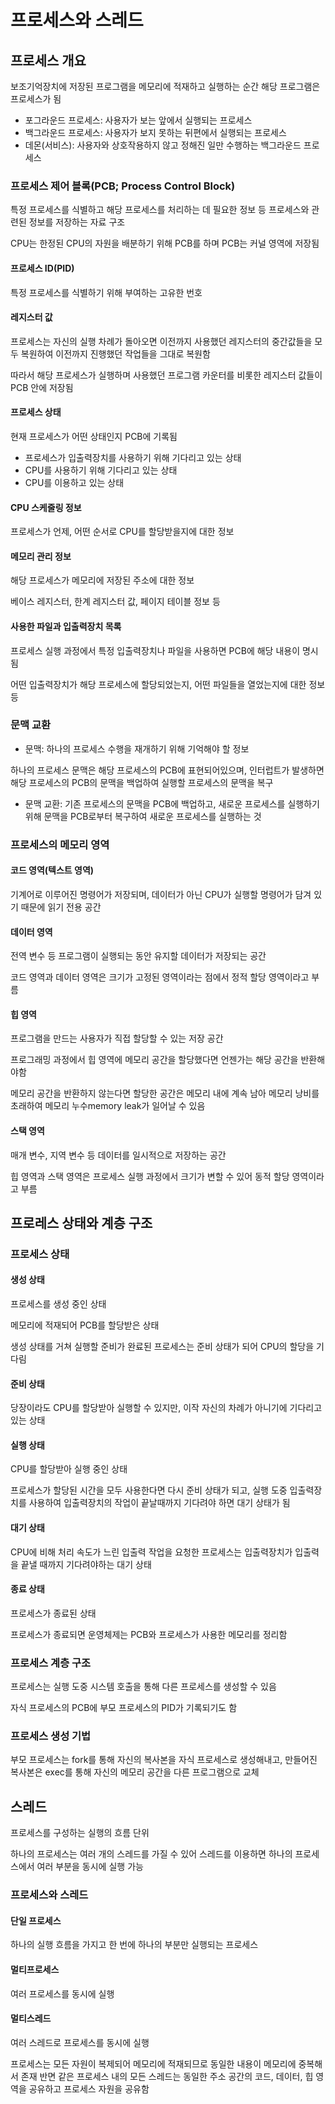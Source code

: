# 프로세스와 스레드
## 프로세스 개요
보조기억장치에 저장된 프로그램을 메모리에 적재하고 실행하는 순간 해당 프로그램은 프로세스가 됨

- 포그라운드 프로세스: 사용자가 보는 앞에서 실행되는 프로세스
- 백그라운드 프로세스: 사용자가 보지 못하는 뒤편에서 실행되는 프로세스
- 데몬(서비스): 사용자와 상호작용하지 않고 정해진 일만 수행하는 백그라운드 프로세스

### 프로세스 제어 블록(PCB; Process Control Block)
특정 프로세스를 식별하고 해당 프로세스를 처리하는 데 필요한 정보 등 프로세스와 관련된 정보를 저장하는 자료 구조

CPU는 한정된 CPU의 자원을 배분하기 위해 PCB를 하며 PCB는 커널 영역에 저장됨
#### 프로세스 ID(PID)
특정 프로세스를 식별하기 위해 부여하는 고유한 번호
#### 레지스터 값
프로세스는 자신의 실행 차례가 돌아오면 이전까지 사용했던 레지스터의 중간값들을 모두 복원하여 이전까지 진행했던 작업들을 그대로 복원함

따라서 해당 프로세스가 실행하며 사용했던 프로그램 카운터를 비롯한 레지스터 값들이 PCB 안에 저장됨
#### 프로세스 상태
현재 프로세스가 어떤 상태인지 PCB에 기록됨
- 프로세스가 입출력장치를 사용하기 위해 기다리고 있는 상태
- CPU를 사용하기 위해 기다리고 있는 상태
- CPU를 이용하고 있는 상태 
#### CPU 스케줄링 정보
프로세스가 언제, 어떤 순서로 CPU를 할당받을지에 대한 정보
#### 메모리 관리 정보
해당 프로세스가 메모리에 저장된 주소에 대한 정보

베이스 레지스터, 한계 레지스터 값, 페이지 테이블 정보 등
#### 사용한 파일과 입출력장치 목록
프로세스 실행 과정에서 특정 입출력장치나 파일을 사용하면 PCB에 해당 내용이 명시됨

어떤 입출력장치가 해당 프로세스에 할당되었는지, 어떤 파일들을 열었는지에 대한 정보 등 
### 문맥 교환
- 문맥: 하나의 프로세스 수행을 재개하기 위해 기억해야 할 정보

하나의 프로세스 문맥은 해당 프로세스의 PCB에 표현되어있으며, 인터럽트가 발생하면 해당 프로세스의 PCB의 문맥을 백업하여 실행할 프로세스의 문맥을 복구

- 문맥 교환: 기존 프로세스의 문맥을 PCB에 백업하고, 새로운 프로세스를 실행하기 위해 문맥을 PCB로부터 복구하여 새로운 프로세스를 실행하는 것
### 프로세스의 메모리 영역
#### 코드 영역(텍스트 영역)
기계어로 이루어진 명령어가 저장되며, 데이터가 아닌 CPU가 실행할 명령어가 담겨 있기 때문에 읽기 전용 공간

#### 데이터 영역
전역 변수 등 프로그램이 실행되는 동안 유지할 데이터가 저장되는 공간

코드 영역과 데이터 영역은 크기가 고정된 영역이라는 점에서 정적 할당 영역이라고 부름

#### 힙 영역
프로그램을 만드는 사용자가 직접 할당할 수 있는 저장 공간

프로그래밍 과정에서 힙 영역에 메모리 공간을 할당했다면 언젠가는 해당 공간을 반환해야함

메모리 공간을 반환하지 않는다면 할당한 공간은 메모리 내에 계속 남아 메모리 낭비를 초래하여 메모리 누수memory leak가 일어날 수 있음
#### 스택 영역
매개 변수, 지역 변수 등 데이터를 일시적으로 저장하는 공간

힙 영역과 스택 영역은 프로세스 실행 과정에서 크기가 변할 수 있어 동적 할당 영역이라고 부름

## 프로레스 상태와 계층 구조
### 프로세스 상태
#### 생성 상태
프로세스를 생성 중인 상태

메모리에 적재되어 PCB를 할당받은 상태

생성 상태를 거쳐 실행할 준비가 완료된 프로세스는 준비 상태가 되어 CPU의 할당을 기다림

#### 준비 상태
당장이라도 CPU를 할당받아 실행할 수 있지만, 이작 자신의 차례가 아니기에 기다리고 있는 상태

#### 실행 상태
CPU를 할당받아 실행 중인 상태

프로세스가 할당된 시간을 모두 사용한다면 다시 준비 상태가 되고, 실행 도중 입출력장치를 사용하여 입출력장치의 작업이 끝날때까지 기다려야 하면 대기 상태가 됨

#### 대기 상태
CPU에 비해 처리 속도가 느린 입출력 작업을 요청한 프로세스는 입출력장치가 입출력을 끝낼 때까지 기다려야하는 대기 상태

#### 종료 상태
프로세스가 종료된 상태

프로세스가 종료되면 운영체제는 PCB와 프로세스가 사용한 메모리를 정리함

### 프로세스 계층 구조
프로세스는 실행 도중 시스템 호출을 통해 다른 프로세스를 생성할 수 있음

자식 프로세스의 PCB에 부모 프로세스의 PID가 기록되기도 함
### 프로세스 생성 기법
부모 프로세스는 fork를 통해 자신의 복사본을 자식 프로세스로 생성해내고, 만들어진 복사본은 exec를 통해 자신의 메모리 공간을 다른 프로그램으로 교체

## 스레드
프로세스를 구성하는 실행의 흐름 단위

하나의 프로세스는 여러 개의 스레드를 가질 수 있어 스레드를 이용하면 하나의 프로세스에서 여러 부분을 동시에 실행 가능
### 프로세스와 스레드
#### 단일 프로세스
하나의 실행 흐름을 가지고 한 번에 하나의 부분만 실행되는 프로세스
#### 멀티프로세스
여러 프로세스를 동시에 실행
#### 멀티스레드
여러 스레드로 프로세스를 동시에 실행

프로세스는 모든 자원이 복제되어 메모리에 적재되므로 동일한 내용이 메모리에 중복해서 존재
반면 같은 프로세스 내의 모든 스레드는 동일한 주소 공간의 코드, 데이터, 힙 영역을 공유하고 프로세스 자원을 공유함
